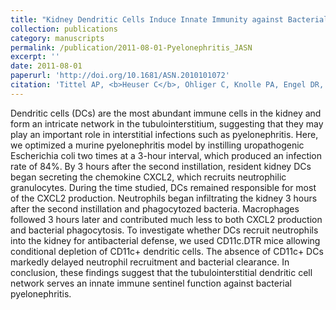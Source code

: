 ```yaml
---
title: "Kidney Dendritic Cells Induce Innate Immunity against Bacterial Pyelonephritis"
collection: publications
category: manuscripts
permalink: /publication/2011-08-01-Pyelonephritis_JASN
excerpt: ''
date: 2011-08-01
paperurl: 'http://doi.org/10.1681/ASN.2010101072'
citation: 'Tittel AP, <b>Heuser C</b>, Ohliger C, Knolle PA, Engel DR, Kurts C. 2011. <b><i>J Am Soc Nephrol.</i></b> Aug 1, 2011 22: 1435-1441'
---
```


Dendritic cells (DCs) are the most abundant immune cells in the kidney and form an intricate network in the tubulointerstitium, suggesting that they may play an important role in interstitial infections such as pyelonephritis. Here, we optimized a murine pyelonephritis model by instilling uropathogenic Escherichia coli two times at a 3-hour interval, which produced an infection rate of 84%. By 3 hours after the second instillation, resident kidney DCs began secreting the chemokine CXCL2, which recruits neutrophilic granulocytes. During the time studied, DCs remained responsible for most of the CXCL2 production. Neutrophils began infiltrating the kidney 3 hours after the second instillation and phagocytozed bacteria. Macrophages followed 3 hours later and contributed much less to both CXCL2 production and bacterial phagocytosis. To investigate whether DCs recruit neutrophils into the kidney for antibacterial defense, we used CD11c.DTR mice allowing conditional depletion of CD11c+ dendritic cells. The absence of CD11c+ DCs markedly delayed neutrophil recruitment and bacterial clearance. In conclusion, these findings suggest that the tubulointerstitial dendritic cell network serves an innate immune sentinel function against bacterial pyelonephritis.
